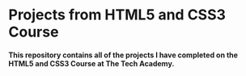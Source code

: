 # Projects from HTML5 and CSS3 Course

#### This repository contains all of the projects I have completed on the HTML5 and CSS3 Course at The Tech Academy.
